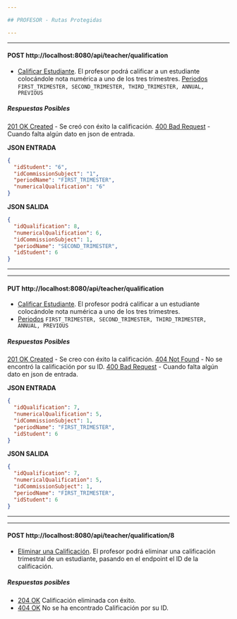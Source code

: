 ```yaml
---

## PROFESOR - Rutas Protegidas

---
```


---

#### POST http://localhost:8080/api/teacher/qualification
* [Calificar Estudiante](). El profesor podrá calificar a un estudiante colocándole nota numérica a uno de los tres trimestres.
[Periodos]() `FIRST_TRIMESTER, SECOND_TRIMESTER, THIRD_TRIMESTER, ANNUAL, PREVIOUS`

##### Respuestas Posibles
[201 OK Created]() - Se creó con éxito la calificación.
[400 Bad Request]() - Cuando falta algún dato en json de entrada.

**JSON ENTRADA**
```json
{
  "idStudent": "6",
  "idCommissionSubject": "1",
  "periodName": "FIRST_TRIMESTER",
  "numericalQualification": "6"
}
```

**JSON SALIDA**
```json
{
  "idQualification": 8,
  "numericalQualification": 6,
  "idCommissionSubject": 1,
  "periodName": "SECOND_TRIMESTER",
  "idStudent": 6
}
```

---

---
#### PUT http://localhost:8080/api/teacher/qualification
* [Calificar Estudiante](). El profesor podrá calificar a un estudiante colocándole nota numérica a uno de los tres trimestres.
* [Periodos]() `FIRST_TRIMESTER, SECOND_TRIMESTER, THIRD_TRIMESTER, ANNUAL, PREVIOUS`

##### Respuestas Posibles
[201 OK Created]() - Se creo con éxito la calificación.
[404 Not Found]() - No se encontró la calificación por su ID.
[400 Bad Request]() - Cuando falta algún dato en json de entrada.

**JSON ENTRADA**
```json
{
  "idQualification": 7,
  "numericalQualification": 5,
  "idCommissionSubject": 1,
  "periodName": "FIRST_TRIMESTER",
  "idStudent": 6
}
```

**JSON SALIDA**
```json
{
  "idQualification": 7,
  "numericalQualification": 5,
  "idCommissionSubject": 1,
  "periodName": "FIRST_TRIMESTER",
  "idStudent": 6
}
```

---

---

#### POST http://localhost:8080/api/teacher/qualification/8
* [Eliminar una Calificación](). El profesor podrá eliminar una calificación trimestral de un estudiante, pasando en el endpoint el ID de la calificación.

##### Respuestas posibles
* [204 OK]() Calificación eliminada con éxito.
* [404 OK]() No se ha encontrado Calificación por su ID.